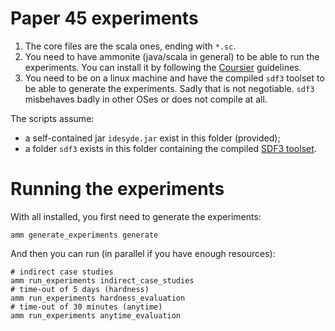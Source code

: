 # Paper 45 experiments

1. The core files are the scala ones, ending with `*.sc`. 
2. You need to have ammonite (java/scala in general) to be able to run the experiments. You can install it by following the [Coursier](https://get-coursier.io/) guidelines.
3. You need to be on a linux machine and have the compiled `sdf3` toolset to be able to generate the experiments. Sadly that is not negotiable. `sdf3` misbehaves badly in other OSes or does not compile at all.

The scripts assume:
 * a self-contained jar `idesyde.jar` exist in this folder (provided);
 * a folder `sdf3` exists in this folder containing the compiled [SDF3 toolset](https://www.es.ele.tue.nl/sdf3/).

# Running the experiments

With all installed, you first need to generate the experiments:

    amm generate_experiments generate

And then you can run (in parallel if you have enough resources):

    # indirect case studies
    amm run_experiments indirect_case_studies 
    # time-out of 5 days (hardness)
    amm run_experiments hardness_evaluation 
    # time-out of 30 minutes (anytime)
    amm run_experiments anytime_evaluation 